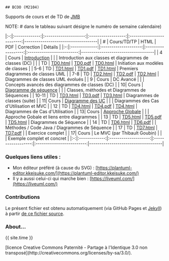     ## BCOO (M2104) 

Supports de cours et de TD de [JMB](mailto:jbruel@gmail.com)

NOTE: # dans le tableau suivant désigne le numéro de semaine calendaire)

|:-:|:-------------:|:--------------------:|:------------------:|:-------------------------:|------------------------------------|
| # | Cours/TD/TP   |   HTML               |   PDF              |   Correction              | Détails                            |
|:-:|:-------------:|:--------------------:|:------------------:|:-------------------------:|------------------------------------|
| 4 | Cours         | [Introduction](bcoo.html)           |  |                        | Introduction aux classes et diagrammes de classes (DC)  |
|   | TD            | [TD0.html](TD0.html) | [TD0.pdf](TD0.pdf) | [TD0.html](TD0-prof.html) | Initiation aux modèles de classes  |
| 5-6 | TD          | [TD1.html](TD1.html) | [TD1.pdf](TD1.pdf) | [TD1.html](TD1-prof.html) | Premiers diagrammes de classes UML |
| 7-8 | TD          | [TD2.html](TD2.html) | [TD2.pdf](TD2.pdf) | [TD2.html](TD2-prof.html)                      | Diagrammes de classes UML évolués  |
| 9 | Cours         | DC Avancé            |                 |                        | Concepts avancés des diagrammes de classes (DC)  |
| 10| Cours         | [Diagramme de séquence](cours3.html)           |  |                        | Classes, méthodes et Diagrammes de Séquences |
| 10-11 | TD            | [TD3.html](TD3.html) | [TD3.pdf](TD3.pdf) | [TD3.html](TD3-prof.html)                       | Diagrammes de classes (suite)      |
| 11| Cours         | [Diagramme des UC](cours4.html)           |  |                   | Diagrammes des Cas d'Utilisation et MVC |
| 12 | TD            | [TD4.html](TD4.html) | [TD4.pdf](TD4.pdf) | [TD4.html](TD4-prof.html) | Diagrammes de Cas d'Utilisation   |
| 13| Cours         | [Approche Globale](cours5.html)           |  |                   | Approche Gobale et liens entre diagrammes |
| 13 | TD            | [TD5.html](TD5.html) | [TD5.pdf](TD5.pdf) |  [TD5.html](TD5-prof.html) | Diagrammes de Séquence   |
| 14 | TD            | [TD6.html](TD6.html) | [TD6.pdf](TD6.pdf) |                        | Méthodes / Code Java / Diagrammes de Séquence   |
| 17 | TD            | [TD7.html](TD7.html) | [TD7.pdf](TD7.pdf) |                        | Exercice complet                   |
| 17| Cours         | Le MVC (par Thibault Goubin)           |  |                   | Exemple complet et concret |
|:-:|:-------------:|:--------------------:|:------------------:|:-------------------------:|------------------------------------|


### Quelques liens utiles :

- Mon éditeur préféré (à cause du SVG) : [https://plantuml-editor.kkeisuke.com/](https://plantuml-editor.kkeisuke.com/)
- Il y a aussi celui-ci qui marche bien : [https://liveuml.com/](https://liveuml.com/)

### Contributions

Le présent fichier est obtenu automatiquement (via GitHub Pages et [Jekyll](https://jekyllrb.com/)) à partir [de ce fichier source](https://github.com/IUT-Blagnac/POO/edit/master/docs/index.md).

### About...
<p>{{ site.time }} </p>  
[licence Creative Commons Paternité - Partage à l'Identique 3.0 non transposé](http://creativecommons.org/licenses/by-sa/3.0/).